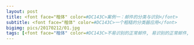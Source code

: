 ```yaml
---
layout: post
title: <font face="楷体" color=#DC143C>案例一：邮件的分类与识别</font>
subtitle: <font face="楷体" color=#DC143C>一个粗糙的分类器应用</font>
bigimg: pics/20170212/01.jpg
tags: [<font face="楷体" color=#DC143C>不易识别的正常邮件, 易识别的正常邮件, 垃圾邮件</font>]
---
```

